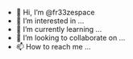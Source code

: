 - 👋 Hi, I’m @fr33zespace
- 👀 I’m interested in ...
- 🌱 I’m currently learning ...
- 💞️ I’m looking to collaborate on ...
- 📫 How to reach me ...

<!---
fr33zespace/fr33zespace is a ✨ special ✨ repository because its `README.md` (this file) appears on your GitHub profile.
You can click the Preview link to take a look at your changes.
--->
